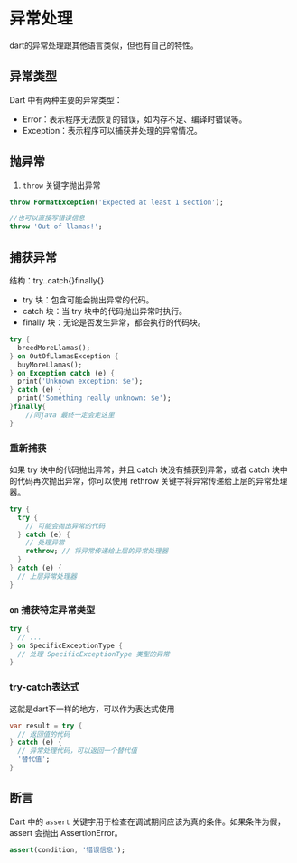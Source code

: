 # 异常处理

dart的异常处理跟其他语言类似，但也有自己的特性。

## 异常类型

Dart 中有两种主要的异常类型：

* Error：表示程序无法恢复的错误，如内存不足、编译时错误等。
* Exception：表示程序可以捕获并处理的异常情况。

## 抛异常

1. `throw` 关键字抛出异常

```dart
throw FormatException('Expected at least 1 section');

//也可以直接写错误信息
throw 'Out of llamas!';
```

## 捕获异常

结构：try..catch{}finally{}

* try 块：包含可能会抛出异常的代码。
* catch 块：当 try 块中的代码抛出异常时执行。
* finally 块：无论是否发生异常，都会执行的代码块。

```dart
try {
  breedMoreLlamas();
} on OutOfLlamasException {
  buyMoreLlamas();
} on Exception catch (e) {
  print('Unknown exception: $e');
} catch (e) {
  print('Something really unknown: $e');
}finally{
    //同java 最终一定会走这里
}
```

### 重新捕获

如果 try 块中的代码抛出异常，并且 catch 块没有捕获到异常，或者 catch 块中的代码再次抛出异常，你可以使用 rethrow 关键字将异常传递给上层的异常处理器。

```dart
try {
  try {
    // 可能会抛出异常的代码
  } catch (e) {
    // 处理异常
    rethrow; // 将异常传递给上层的异常处理器
  }
} catch (e) {
  // 上层异常处理器
}
```

### `on` 捕获特定异常类型

```dart
try {
  // ...
} on SpecificExceptionType {
  // 处理 SpecificExceptionType 类型的异常
}

```

### try-catch表达式

这就是dart不一样的地方，可以作为表达式使用

```dart
var result = try {
  // 返回值的代码
} catch (e) {
  // 异常处理代码，可以返回一个替代值
  '替代值';
}
```

## 断言

Dart 中的 `assert` 关键字用于检查在调试期间应该为真的条件。如果条件为假，assert 会抛出 AssertionError。

```dart
assert(condition, '错误信息');
```
